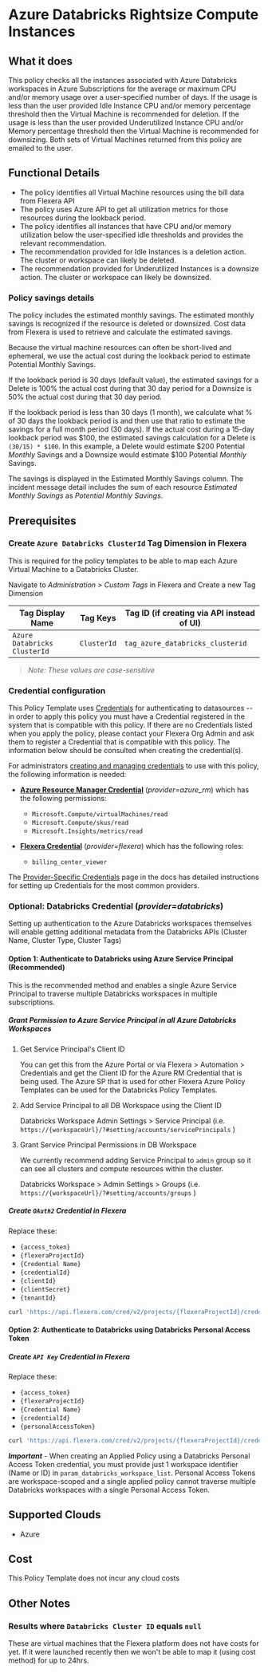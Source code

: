 # Azure Databricks Rightsize Compute Instances

## What it does

This policy checks all the instances associated with Azure Databricks workspaces in Azure Subscriptions for the average or maximum CPU and/or memory usage over a user-specified number of days. If the usage is less than the user provided Idle Instance CPU and/or memory percentage threshold then the Virtual Machine is recommended for deletion. If the usage is less than the user provided Underutilized Instance CPU and/or Memory percentage threshold then the Virtual Machine is recommended for downsizing. Both sets of Virtual Machines returned from this policy are emailed to the user.

## Functional Details

- The policy identifies all Virtual Machine resources using the bill data from Flexera API
- The policy uses Azure API to get all utilization metrics for those resources during the lookback period.
- The policy identifies all instances that have CPU and/or memory utilization below the user-specified idle thresholds and provides the relevant recommendation.
- The recommendation provided for Idle Instances is a deletion action. The cluster or workspace can likely be deleted.
- The recommendation provided for Underutilized Instances is a downsize action. The cluster or workspace can likely be downsized.

### Policy savings details

The policy includes the estimated monthly savings. The estimated monthly savings is recognized if the resource is deleted or downsized. Cost data from Flexera is used to retrieve and calculate the estimated savings.

Because the virtual machine resources can often be short-lived and ephemeral, we use the actual cost during the lookback period to estimate Potential Monthly Savings.

If the lookback period is 30 days (default value), the estimated savings for a Delete is 100% the actual cost during that 30 day period for a Downsize is 50% the actual cost during that 30 day period.

If the lookback period is less than 30 days (1 month), we calculate what % of 30 days the lookback period is and then use that ratio to estimate the savings for a full month period (30 days).  If the actual cost during a 15-day lookback period was $100, the estimated savings calculation for a Delete is `(30/15) * $100`.  In this example, a Delete would estimate $200 Potential *Monthly* Savings and a Downsize would estimate $100 Potential *Monthly* Savings.

The savings is displayed in the Estimated Monthly Savings column. The incident message detail includes the sum of each resource *Estimated Monthly Savings* as *Potential Monthly Savings*.

## Prerequisites

### Create `Azure Databricks ClusterId` Tag Dimension in Flexera

This is required for the policy templates to be able to map each Azure Virtual Machine to a Databricks Cluster.

Navigate to *Administration > Custom Tags* in Flexera and Create a new Tag Dimension

| Tag Display Name | Tag Keys | Tag ID (if creating via API instead of UI) |
| ---------------- | -------- | --- |
| `Azure Databricks ClusterId` | `ClusterId` | `tag_azure_databricks_clusterid` |

> *Note: These values are case-sensitive*

### Credential configuration

This Policy Template uses [Credentials](https://docs.flexera.com/flexera/EN/Automation/ManagingCredentialsExternal.htm) for authenticating to datasources -- in order to apply this policy you must have a Credential registered in the system that is compatible with this policy. If there are no Credentials listed when you apply the policy, please contact your Flexera Org Admin and ask them to register a Credential that is compatible with this policy. The information below should be consulted when creating the credential(s).

For administrators [creating and managing credentials](https://docs.flexera.com/flexera/EN/Automation/ManagingCredentialsExternal.htm) to use with this policy, the following information is needed:

- [**Azure Resource Manager Credential**](https://docs.flexera.com/flexera/EN/Automation/ProviderCredentials.htm#automationadmin_109256743_1124668) (*provider=azure_rm*) which has the following permissions:
  - `Microsoft.Compute/virtualMachines/read`
  - `Microsoft.Compute/skus/read`
  - `Microsoft.Insights/metrics/read`

- [**Flexera Credential**](https://docs.flexera.com/flexera/EN/Automation/ProviderCredentials.htm) (*provider=flexera*) which has the following roles:
  - `billing_center_viewer`

The [Provider-Specific Credentials](https://docs.flexera.com/flexera/EN/Automation/ProviderCredentials.htm) page in the docs has detailed instructions for setting up Credentials for the most common providers.

### Optional: **Databricks Credential** (*provider=databricks*)

Setting up authentication to the Azure Databricks workspaces themselves will enable getting additional metadata from the Databricks APIs (Cluster Name, Cluster Type, Cluster Tags)

#### Option 1: Authenticate to Databricks using Azure Service Principal (Recommended)

This is the recommended method and enables a single Azure Service Principal to traverse multiple Databricks workspaces in multiple subscriptions.

##### Grant Permission to Azure Service Principal in all Azure Databricks Workspaces

1. Get Service Principal's Client ID

   You can get this from the Azure Portal or via Flexera > Automation > Credentials and get the Client ID for the Azure RM Credential that is being used.  The Azure SP that is used for other Flexera Azure Policy Templates can be used for the Databricks Policy Templates.

1. Add Service Principal to all DB Workspace using the Client ID

   Databricks Workspace  Admin Settings > Service Principal (i.e. `https://{workspaceUrl}/?#setting/accounts/servicePrincipals` )

1. Grant Service Principal Permissions in DB Workspace

   We currently recommend adding Service Principal to `admin` group so it can see all clusters and compute resources within the cluster.

   Databricks Workspace > Admin Settings > Groups (i.e. `https://{workspaceUrl}/?#setting/accounts/groups` )

##### Create `OAuth2` Credential in Flexera

Replace these:

- `{access_token}`
- `{flexeraProjectId}`
- `{Credential Name}`
- `{credentialId}`
- `{clientId}`
- `{clientSecret}`
- `{tenantId}`

```sh
curl 'https://api.flexera.com/cred/v2/projects/{flexeraProjectId}/credentials/oauth2/{credentialId}' -X PUT -H 'Content-Type: application/json' -H 'Api-Version: 1.0' -H 'Authorization: Bearer {access_token}' --data-raw '{"description":"","name":"{Credential Name}","grantType":"client_credentials","tags":[{"key":"provider","value":"databricks"}],"clientCredentialsParams":{"additionalParams":{"resource":"2ff814a6-3304-4ab8-85cb-cd0e6f879c1d"},"clientId":"{clientId}","clientSecret":"{clientSecret}"},"tokenUrl":"https://login.windows.net/{tenantId}/oauth2/token"}'
```

#### Option 2: Authenticate to Databricks using Databricks Personal Access Token

##### Create `API Key` Credential in Flexera

Replace these:

- `{access_token}`
- `{flexeraProjectId}`
- `{Credential Name}`
- `{credentialId}`
- `{personalAccessToken}`

```sh
curl 'https://api.flexera.com/cred/v2/projects/{flexeraProjectId}/credentials/oauth2/{credentialId}' -X PUT -H 'Content-Type: application/json' -H 'Api-Version: 1.0' -H 'Authorization: Bearer {access_token}' --data-raw '{"description":"","name":"{Credential Name}","field":"Authorization","location":"header","type":"Bearer","tags":[{"key":"provider","value":"databricks"}],"key":"{personalAccessToken}"}'
```

***Important*** - When creating an Applied Policy using a Databricks Personal Access Token credential, you must provide just 1 workspace identifier (Name or ID) in `param_databricks_workspace_list`.  Personal Access Tokens are workspace-scoped and a single applied policy cannot traverse multiple Databricks workspaces with a single Personal Access Token.

## Supported Clouds

- Azure

## Cost

This Policy Template does not incur any cloud costs

## Other Notes

### Results where `Databricks Cluster ID` equals `null`

These are virtual machines that the Flexera platform does not have costs for yet. If it were launched recently then we won't be able to map it (using cost method) for up to 24hrs.
